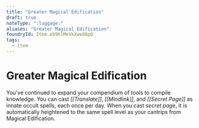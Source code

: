 ```yaml
---
title: "Greater Magical Edification"
draft: true
noteType: ":luggage:"
aliases: "Greater Magical Edification"
foundryId: Item.eb9hlMeVkXwe88pO
tags:
  - Item
---
```


# Greater Magical Edification

You've continued to expand your compendium of tools to compile knowledge. You can cast _[[Translate]]_, _[[Mindlink]]_, and _[[Secret Page]]_ as innate occult spells, each once per day. When you cast _secret page_, it is automatically heightened to the same spell level as your cantrips from Magical Edification.
